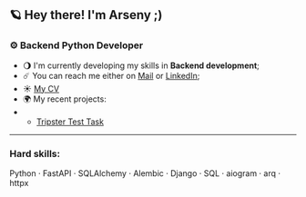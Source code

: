 ## 🪐 Hey there! I'm Arseny ;)

### ⚙️ Backend Python Developer

- 🌖 I'm currently developing my skills in **Backend development**;
- ☄️ You can reach me either on [Mail](mailto:arseny.loshakov@yandex.com) or [LinkedIn](https://www.linkedin.com/in/arseny-loshakov/);
- ☀️ [My CV](https://drive.google.com/file/d/175DtQDPqGS1bXLBXae3djN18TIno0eEA/view?usp=sharing)
- 🌍 My recent projects:
- - [Tripster Test Task](https://github.com/ar-russ/tripster-test)

<hr>

### Hard skills:
Python ·  FastAPI · SQLAlchemy · Alembic · Django · SQL · aiogram · arq · httpx

<!--
**fireruss/fireruss** is a ✨ _special_ ✨ repository because its `README.md` (this file) appears on your GitHub profile.

Here are some ideas to get you started:

- 🔭 I’m currently working on ...
- 🌱 I’m currently learning ...
- 👯 I’m looking to collaborate on ...
- 🤔 I’m looking for help with ...
- 💬 Ask me about ...
- 📫 How to reach me: ...
- 😄 Pronouns: ...
- ⚡ Fun fact: ...
-->
